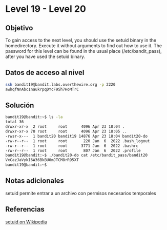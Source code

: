 # Level 19 - Level 20
## Objetivo
To gain access to the next level, you should use the setuid binary in the homedirectory. Execute it without arguments to find out how to use it. The password for this level can be found in the usual place (/etc/bandit_pass), after you have used the setuid binary.
## Datos de acceso al nivel
```bash
ssh bandit19@bandit.labs.overthewire.org -p 2220
awhqfNnAbc1naukrpqDYcF95h7HoMTrC
```
## Solución
```bash
bandit19@bandit:~$ ls -la
total 36
drwxr-xr-x  2 root     root      4096 Apr 23 18:04 .
drwxr-xr-x 70 root     root      4096 Apr 23 18:05 ..
-rwsr-x---  1 bandit20 bandit19 14876 Apr 23 18:04 bandit20-do
-rw-r--r--  1 root     root       220 Jan  6  2022 .bash_logout
-rw-r--r--  1 root     root      3771 Jan  6  2022 .bashrc
-rw-r--r--  1 root     root       807 Jan  6  2022 .profile
bandit19@bandit:~$ ./bandit20-do cat /etc/bandit_pass/bandit20
VxCazJaVykI6W36BkBU0mJTCM8rR95XT
bandit19@bandit:~$
```
## Notas adicionales
setuid permite entrar a un archivo con permisos necesarios temporales
## Referencias
[setuid on Wikipedia](https://en.wikipedia.org/wiki/Setuid)